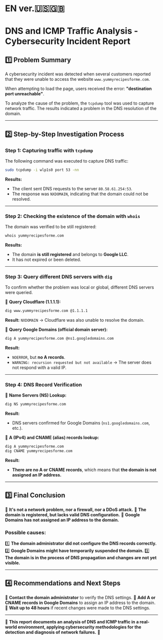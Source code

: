 # EN ver.🇺🇸🇬🇧
# **DNS and ICMP Traffic Analysis - Cybersecurity Incident Report**

## **1️⃣ Problem Summary**

A cybersecurity incident was detected when several customers reported that they were unable to access the website `www.yummyrecipesforme.com`.

When attempting to load the page, users received the error: **"destination port unreachable"**.

To analyze the cause of the problem, the `tcpdump` tool was used to capture network traffic. The results indicated a problem in the DNS resolution of the domain.

---

## **2️⃣ Step-by-Step Investigation Process**

### **Step 1: Capturing traffic with `tcpdump`**

The following command was executed to capture DNS traffic:
```bash
sudo tcpdump -i wlp1s0 port 53 -nn
```
**Results:**
- The client sent DNS requests to the server `80.58.61.254:53`.
- The response was `NXDOMAIN`, indicating that the domain could not be resolved.

---

### **Step 2: Checking the existence of the domain with `whois`**

The domain was verified to be still registered:
```bash
whois yummyrecipesforme.com
```
**Results:**
- The domain **is still registered** and belongs to **Google LLC**.
- It has not expired or been deleted.

---

### **Step 3: Query different DNS servers with `dig`**

To confirm whether the problem was local or global, different DNS servers were queried.

📌 **Query Cloudflare (1.1.1.1):**
```bash
dig www.yummyrecipesforme.com @1.1.1.1
```
**Result:** `NXDOMAIN` → Cloudflare was also unable to resolve the domain.

📌 **Query Google Domains (official domain server):**
```bash
dig A yummyrecipesforme.com @ns1.googledomains.com
```
**Result:**
- `NOERROR`, but **no A records**.
- `WARNING: recursion requested but not available` → The server does not respond with a valid IP.

---

### **Step 4: DNS Record Verification**

📌 **Name Servers (NS) Lookup:**
```bash
dig NS yummyrecipesforme.com
```
**Result:**
- DNS servers confirmed for Google Domains (`ns1.googledomains.com`, etc.).

📌 **A (IPv4) and CNAME (alias) records lookup:**
```bash
dig A yummyrecipesforme.com
dig CNAME yummyrecipesforme.com
```
**Result:**
- **There are no A or CNAME records**, which means that **the domain is not assigned an IP address.**

---

## **3️⃣ Final Conclusion**

📌 **It's not a network problem, nor a firewall, nor a DDoS attack.**
📌 **The domain is registered, but lacks valid DNS configuration.**
📌 **Google Domains has not assigned an IP address to the domain.**

### **Possible causes:**
1️⃣ **The domain administrator did not configure the DNS records correctly.**
2️⃣ **Google Domains might have temporarily suspended the domain.**
3️⃣ **The domain is in the process of DNS propagation and changes are not yet visible.**

---

## **4️⃣ Recommendations and Next Steps**

🔹 **Contact the domain administrator** to verify the DNS settings.
🔹 **Add A or CNAME records in Google Domains** to assign an IP address to the domain.
🔹 **Wait up to 48 hours** if recent changes were made to the DNS settings.

---

📌 **This report documents an analysis of DNS and ICMP traffic in a real-world environment, applying cybersecurity methodologies for the detection and diagnosis of network failures.** 🚀
